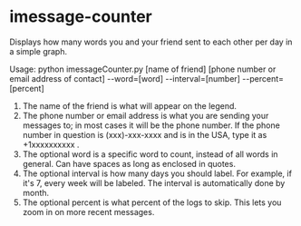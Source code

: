 # imessage-counter
Displays how many words you and your friend sent to each other per day in a simple graph.

Usage: python imessageCounter.py [name of friend] [phone number or email address of contact] --word=[word] --interval=[number] --percent=[percent]

1. The name of the friend is what will appear on the legend.
2. The phone number or email address is what you are sending your messages to; in most cases it will be the phone number. If the phone number in question is (xxx)-xxx-xxxx and is in the USA, type it as +1xxxxxxxxxx .
3. The optional word is a specific word to count, instead of all words in general. Can have spaces as long as enclosed in quotes.
4. The optional interval is how many days you should label. For example, if it's 7, every week will be labeled. The interval is automatically done by month.
5. The optional percent is what percent of the logs to skip. This lets you zoom in on more recent messages.
